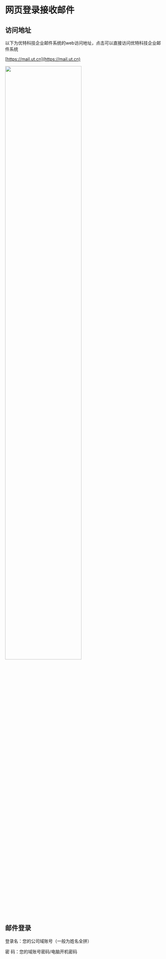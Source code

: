 # 网页登录接收邮件

## 访问地址

以下为优特科技企业邮件系统的web访问地址，点击可以直接访问优特科技企业邮件系统

[https://mail.ut.cn](https://mail.ut.cn)

<img src="http://help.mail.ut.cn:8444/i/2022/08/30/630db23694d7b.png" width="70%" />

## 邮件登录

登录名：您的公司域账号（一般为姓名全拼）

密	码：您的域账号密码/电脑开机密码
